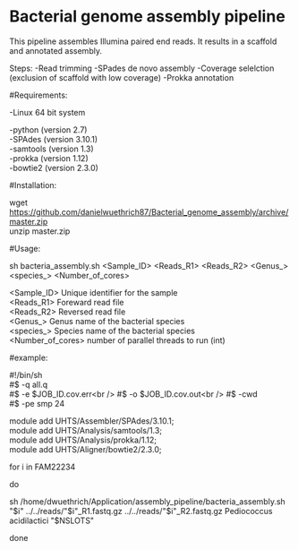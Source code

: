 Bacterial genome assembly pipeline
=======================

This pipeline assembles Illumina paired end reads. It results in a scaffold and annotated assembly.

Steps:
-Read trimming
-SPades de novo assembly
-Coverage selelction (exclusion of scaffold with low coverage)
-Prokka annotation

#Requirements:

-Linux 64 bit system<br />

-python (version 2.7)<br />
-SPAdes (version 3.10.1)<br />
-samtools (version 1.3)<br />
-prokka (version 1.12)<br />
-bowtie2 (version 2.3.0)<br />

#Installation:

wget https://github.com/danielwuethrich87/Bacterial_genome_assembly/archive/master.zip<br />
unzip master.zip

#Usage:

  sh bacteria_assembly.sh <Sample_ID> <Reads_R1> <Reads_R2> <Genus_> <species_> <Number_of_cores><br />
 
  <Sample_ID>               Unique identifier for the sample<br />
  <Reads_R1>                Foreward read file<br />
  <Reads_R2>                Reversed read file<br />
  <Genus_>                  Genus name of the bacterial species<br />
  <species_>                Species name of the bacterial species<br />
  <Number_of_cores>         number of parallel threads to run (int)<br />

#example:


#!/bin/sh<br />
#$ -q all.q<br />
#$ -e $JOB_ID.cov.err<br />
#$ -o $JOB_ID.cov.out<br />
#$ -cwd<br />
#$ -pe smp 24<br />

module add UHTS/Assembler/SPAdes/3.10.1;<br />
module add UHTS/Analysis/samtools/1.3;<br />
module add UHTS/Analysis/prokka/1.12;<br />
module add UHTS/Aligner/bowtie2/2.3.0;<br />

for i in FAM22234<br />

do<br />

sh /home/dwuethrich/Application/assembly_pipeline/bacteria_assembly.sh "$i" ../../reads/"$i"_R1.fastq.gz ../../reads/"$i"_R2.fastq.gz Pediococcus acidilactici "$NSLOTS"<br />

done<br />

